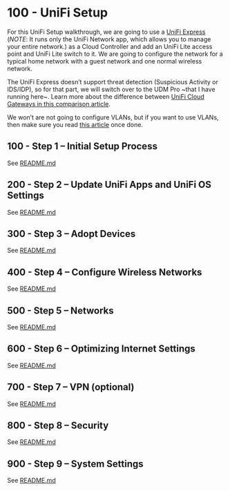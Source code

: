 # 100 - UniFi Setup

For this UniFi Setup walkthrough, we are going to use a [UniFi Express](https://lazyadmin.nl/home-network/unifi-express-review/) (*NOTE*: It runs only the UniFi Network app, which allows you to manage your entire network.) as a Cloud Controller and add an UniFi Lite access point and UniFi Lite switch to it. We are going to configure the network for a typical home network with a guest network and one normal wireless network.

The UniFi Express doesn’t support threat detection (Suspicious Activity or IDS/IDP), so for that part, we will switch over to the UDM Pro ~that I have running here~. Learn more about the difference between [UniFi Cloud Gateways in this comparison article](https://lazyadmin.nl/home-network/unifi-controller/).

We won’t are not going to configure VLANs, but if you want to use VLANs, then make sure you read [this article](https://lazyadmin.nl/home-network/unifi-vlan-configuration/) once done.

## 100 - Step 1 – Initial Setup Process

See [README.md](./100/README.md)

## 200 - Step 2 – Update UniFi Apps and UniFi OS Settings

See [README.md](./200/README.md)

## 300 - Step 3 – Adopt Devices

See [README.md](./300/README.md)

## 400 - Step 4 – Configure Wireless Networks

See [README.md](./400/README.md)

## 500 - Step 5 – Networks

See [README.md](./500/README.md)

## 600 - Step 6 – Optimizing Internet Settings

See [README.md](./600/README.md)

## 700 - Step 7 – VPN (optional)

See [README.md](./700/README.md)

## 800 - Step 8 – Security

See [README.md](./800/README.md)

## 900 - Step 9 – System Settings

See [README.md](./900/README.md)
